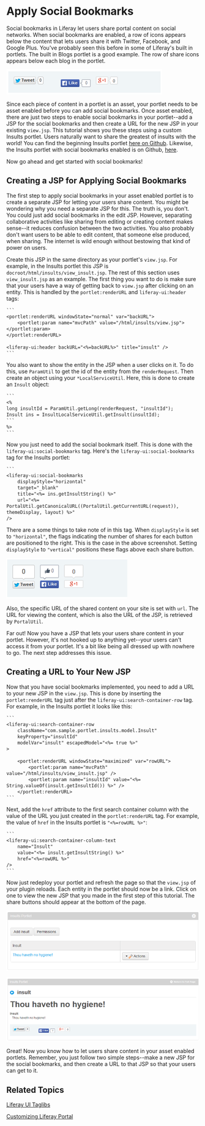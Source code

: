 # Apply Social Bookmarks

Social bookmarks in Liferay let users share portal content on social networks. 
When social bookmarks are enabled, a row of icons appears below the content that 
lets users share it with Twitter, Facebook, and Google Plus. You've probably 
seen this before in some of Liferay's built in portlets. The built in Blogs 
portlet is a good example. The row of share icons appears below each blog in the 
portlet. 

![Figure 1: Social bookmarks are enabled in the built in Blogs portlet](../../images/asset-fw-social-bookmarks-icons.png)

Since each piece of content in a portlet is an asset, your portlet needs to be 
asset enabled before you can add social bookmarks. Once asset enabled, there are 
just two steps to enable social bookmarks in your portlet--add a JSP for the 
social bookmarks and then create a URL for the new JSP in your existing 
`view.jsp`. This tutorial shows you these steps using a custom Insults portlet. 
Users naturally want to share the greatest of insults with the world! You can 
find the beginning Insults portlet [here on Github](https://github.com/ngaskill/liferay-docs/tree/assetfw-tutorials/develop/tutorials/code/asset-framework/begin).
Likewise, the Insults portlet with social bookmarks enabled is on Github, [here](https://github.com/ngaskill/liferay-docs/tree/assetfw-tutorials/develop/tutorials/code/asset-framework/social-bookmarks/end).

Now go ahead and get started with social bookmarks!

## Creating a JSP for Applying Social Bookmarks

The first step to apply social bookmarks in your asset enabled portlet is to 
create a separate JSP for letting your users share content. You might be 
wondering why you need a separate JSP for this. The truth is, you don't. You 
could just add social bookmarks in the edit JSP. However, separating 
collaborative activities like sharing from editing or creating content makes 
sense--it reduces confusion between the two activities. You also probably don't 
want users to be able to edit content, that someone else produced, when sharing. 
The internet is wild enough without bestowing that kind of power on users.

Create this JSP in the same directory as your portlet's `view.jsp`. For example, 
in the Insults portlet this JSP is `docroot/html/insults/view_insult.jsp`. The 
rest of this section uses `view_insult.jsp` as an example. The first thing you 
want to do is make sure that your users have a way of getting back to `view.jsp` 
after clicking on an entity. This is handled by the `portlet:renderURL` and 
`liferay-ui:header` tags:

    ```
    <portlet:renderURL windowState="normal" var="backURL">
        <portlet:param name="mvcPath" value="/html/insults/view.jsp"></portlet:param>
    </portlet:renderURL>

    <liferay-ui:header backURL="<%=backURL%>" title="insult" />
    ```
    
You also want to show the entity in the JSP when a user clicks on it. To do 
this, use `ParamUtil` to get the id of the entity from the `renderRequest`. Then 
create an object using your `*LocalServiceUtil`. Here, this is done to create an 
`Insult` object:

    ```
    <%
    long insultId = ParamUtil.getLong(renderRequest, "insultId");
    Insult ins = InsultLocalServiceUtil.getInsult(insultId);
    ```
    %>
    ```
    
Now you just need to add the social bookmark itself. This is done with the 
`liferay-ui:social-bookmarks` tag. Here's the `liferay-ui:social-bookmarks` tag 
for the Insults portlet:

    ```
    <liferay-ui:social-bookmarks
        displayStyle="horizontal"
        target="_blank"
        title="<%= ins.getInsultString() %>"
        url="<%= PortalUtil.getCanonicalURL((PortalUtil.getCurrentURL(request)), themeDisplay, layout) %>" 
    />
    
There are a some things to take note of in this tag. When `displayStyle` is set 
to `"horizontal"`, the flags indicating the number of shares for each button are 
positioned to the right. This is the case in the above screenshot. Setting 
`displayStyle` to `"vertical"` positions these flags above each share button.

![Figure 2: The share buttons with `displayStyle` set to `"vertical"`.](../../images/asset-fw-social-bookmarks-icons-vertical.png)

<!-- What do target and title do? I don't see a title anywhere in the row of share icons -Nick -->
Also, the specific URL of the shared content on your site is set with `url`. The 
URL for viewing the content, which is also the URL of the JSP, is retrieved by 
`PortalUtil`.

Far out! Now you have a JSP that lets your users share content in your portlet. 
However, it's not hooked up to anything yet--your users can't access it from 
your portlet. It's a bit like being all dressed up with nowhere to go. The next 
step addresses this issue.

## Creating a URL to Your New JSP

Now that you have social bookmarks implemented, you need to add a URL to your 
new JSP in the `view.jsp`. This is done by inserting the `portlet:renderURL` tag 
just after the `liferay-ui:search-container-row` tag. For example, in the 
Insults portlet it looks like this:

    ```
    <liferay-ui:search-container-row
        className="com.sample.portlet.insults.model.Insult"
        keyProperty="insultId"
        modelVar="insult" escapedModel="<%= true %>"
    >
    
        <portlet:renderURL windowState="maximized" var="rowURL">
            <portlet:param name="mvcPath" value="/html/insults/view_insult.jsp" />
            <portlet:param name="insultId" value="<%= String.valueOf(insult.getInsultId()) %>" />
        </portlet:renderURL>
    ```

Next, add the `href` attribute to the first search container column with the 
value of the URL you just created in the `portlet:renderURL` tag. For example, 
the value of `href` in the Insults portlet is `"<%=rowURL %>"`:

    ```
    <liferay-ui:search-container-column-text
        name="Insult"
        value="<%= insult.getInsultString() %>"
        href="<%=rowURL %>"
    />
    ```

Now just redeploy your portlet and refresh the page so that the `view.jsp` of 
your plugin reloads. Each entity in the portlet should now be a link. Click on 
one to view the new JSP that you made in the first step of this tutorial. The 
share buttons should appear at the bottom of the page.

![Figure 2: Entities in portlets appear as links after implementing social bookmarks.](../../images/asset-fw-social-bookmarks-link.png)

![Figure 3: The new JSP lets users share content in your portlet.](../../images/asset-fw-social-bookmarks.png)

Great! Now you know how to let users share content in your asset enabled 
portlets. Remember, you just follow two simple steps--make a new JSP for the 
social bookmarks, and then create a URL to that JSP so that your users can get 
to it.

## Related Topics

[Liferay UI Taglibs](/tutorials/-/knowledge_base/liferay-ui-taglibs)

[Customizing Liferay Portal](/tutorials/-/knowledge_base/customizing-liferay-portal)
